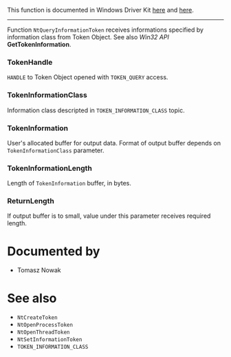 This function is documented in Windows Driver Kit [here](https://learn.microsoft.com/en-us/windows-hardware/drivers/ddi/ntifs/nf-ntifs-ntqueryinformationtoken) and [here](https://learn.microsoft.com/en-us/windows-hardware/drivers/ddi/ntifs/nf-ntifs-zwqueryinformationtoken).

---

Function `NtQueryInformationToken` receives informations specified by information class from Token Object. See also *Win32 API* **GetTokenInformation**.

### TokenHandle

`HANDLE` to Token Object opened with `TOKEN_QUERY` access.

### TokenInformationClass

Information class descripted in `TOKEN_INFORMATION_CLASS` topic.

### TokenInformation

User's allocated buffer for output data. Format of output buffer depends on `TokenInformationClass` parameter.

### TokenInformationLength

Length of `TokenInformation` buffer, in bytes.

### ReturnLength

If output buffer is to small, value under this parameter receives required length.

# Documented by

* Tomasz Nowak

# See also

* `NtCreateToken`
* `NtOpenProcessToken`
* `NtOpenThreadToken`
* `NtSetInformationToken`
* `TOKEN_INFORMATION_CLASS`
